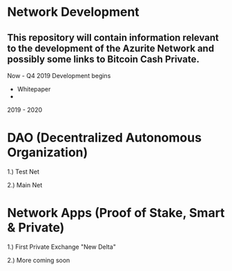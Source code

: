 # Network Development
This repository will contain information relevant to the development of the Azurite Network and possibly some links to Bitcoin Cash Private.
-----------------------------------------------------------------------------------------------------------------
Now - Q4 2019
Development begins
- Whitepaper
- 


2019 - 2020

# DAO (Decentralized Autonomous Organization)
1.) Test Net

2.) Main Net

# Network Apps (Proof of Stake, Smart & Private)

1.) First Private Exchange "New Delta"

2.) More coming soon
